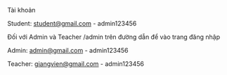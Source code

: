 Tài khoản

Student: student@gmail.com - admin123456

Đối với Admin và Teacher /admin trên đường dẫn để vào trang đăng nhập

Admin: admin@gmail.com - admin123456

Teacher: giangvien@gmail.com - admin123456
